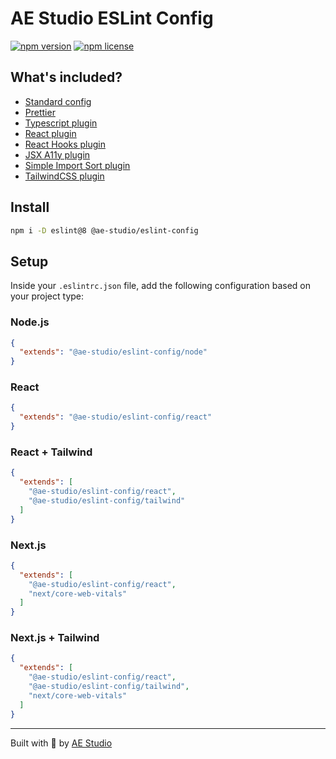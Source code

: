 # AE Studio ESLint Config

[![npm version](https://img.shields.io/npm/v/%40ae-studio%2Feslint-config)](https://www.npmjs.com/package/@ae-studio/eslint-config)
[![npm license](https://img.shields.io/npm/l/%40ae-studio%2Feslint-config)](./LICENSE)

## What's included?

- [Standard config](https://www.npmjs.com/package/eslint-config-standard)
- [Prettier](https://www.npmjs.com/package/eslint-plugin-prettier)
- [Typescript plugin](https://www.npmjs.com/package/@typescript-eslint/eslint-plugin)
- [React plugin](https://www.npmjs.com/package/eslint-plugin-react)
- [React Hooks plugin](https://www.npmjs.com/package/eslint-plugin-react-hooks)
- [JSX A11y plugin](https://www.npmjs.com/package/eslint-plugin-jsx-a11y)
- [Simple Import Sort plugin](https://www.npmjs.com/package/eslint-plugin-simple-import-sort)
- [TailwindCSS plugin](https://www.npmjs.com/package/eslint-plugin-tailwindcss)

## Install

```sh
npm i -D eslint@8 @ae-studio/eslint-config
```

## Setup

Inside your `.eslintrc.json` file, add the following configuration based on your project type:

### Node.js

```json
{
  "extends": "@ae-studio/eslint-config/node"
}
```

### React

```json
{
  "extends": "@ae-studio/eslint-config/react"
}
```

### React + Tailwind

```json
{
  "extends": [
    "@ae-studio/eslint-config/react",
    "@ae-studio/eslint-config/tailwind"
  ]
}
```

### Next.js

```json
{
  "extends": [
    "@ae-studio/eslint-config/react",
    "next/core-web-vitals"
  ]
}
```

### Next.js + Tailwind

```json
{
  "extends": [
    "@ae-studio/eslint-config/react",
    "@ae-studio/eslint-config/tailwind",
    "next/core-web-vitals"
  ]
}
```

---

Built with 🧡 by [AE Studio](https://ae.studio)

